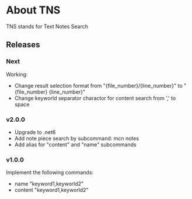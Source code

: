 # About TNS

TNS stands for Text Notes Search

## Releases

### Next

Working:

- Change result selection format from "{file_number}/{line_number}" to "{file_number} {line_number}"
- Change keyworld separator charactor for content search from ',' to space

### v2.0.0

- Upgrade to .net6
- Add note piece search by subcommand: mcn notes
- Add alias for "content" and "name" subcommands

### v1.0.0

Implement the following commands:

- name "keyword1,keyworld2"
- content  "keyword1,keyworld2"
